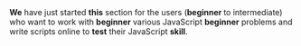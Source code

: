 <!DOCTYPE html>
<html>
<head>
<title>Unit 9</title>
<script>
// with function will fire when body load .. this function is called from body onload
function bind() {
wordItems = document.getElementsByTagName('strong');
// apply onMouseOver event to all strong items
for (var i = 0; i < wordItems.length; i++) {
wordItems[i].onmouseover =function () {
this.style.color = "red";
};
}
  
}
  
</script>
</head>
<body onload="bind()">
<strong>We</strong> have just started <strong>this</strong> section for the users (<strong>beginner </strong> to intermediate) who want to work with <strong>beginner</strong> various JavaScript <strong>beginner</strong> problems and write scripts online to <strong>test</strong> their JavaScript <strong>skill</strong>.
</body>
</html>
